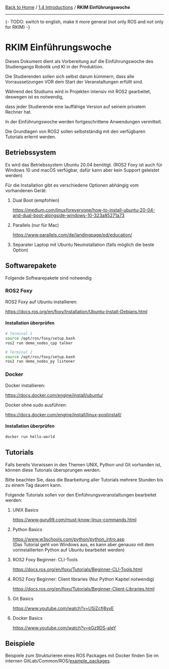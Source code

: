 [Back to Home](../../README.md) / [1.4 Introductions](1.4-introductions.md) / **RKIM Einführungswoche**

<hr>

{- TODO: switch to english, make it more general (not only ROS and not only for RKIM) -}

# RKIM Einführungswoche

Dieses Dokument dient als Vorbereitung auf die Einführungswoche des Studiengangs Robotik und KI in der Produktion.

Die Studierenden sollen sich selbst darum kümmern, dass alle Vorraussetzungen VOR dem Start der Veranstaltungen erfüllt sind.

Während des Studiums wird in Projekten intensiv mit ROS2 gearbeitet, deswegen ist es notwendig,

dass jeder Studierende eine lauffähige Version auf seinem privatem Rechner hat.

In der Einführungswoche werden fortgeschrittene Anwendungen vermittelt.

Die Grundlagen von ROS2 sollen selbstständig mit den verfügbaren Tutorials erlernt werden.

## Betriebssystem

Es wird das Betriebssystem Ubuntu 20.04 benötigt.
(ROS2 Foxy ist auch für Windows 10 und macOS verfügbar, dafür kann aber kein Support geleistet werden)

Für die Installation gibt es verschiedene Optionen abhängig vom vorhandenen Gerät:

1. Dual Boot (empfohlen)

    <https://medium.com/linuxforeveryone/how-to-install-ubuntu-20-04-and-dual-boot-alongside-windows-10-323a85271a73>

2. Parallels (nur für Mac)

    <https://www.parallels.com/de/landingpage/pd/education/>

3. Separater Laptop mit Ubuntu Neuinstallation (falls möglich die beste Option)

## Softwarepakete

Folgende Softwarepakete sind notwendig

### ROS2 Foxy

ROS2 Foxy auf Ubuntu installieren:

<https://docs.ros.org/en/foxy/Installation/Ubuntu-Install-Debians.html>

#### Installation überprüfen

```bash
# Terminal 1
source /opt/ros/foxy/setup.bash
ros2 run demo_nodes_cpp talker
```

```bash
# Terminal 2
source /opt/ros/foxy/setup.bash
ros2 run demo_nodes_py listener
```

### Docker

Docker installieren:

<https://docs.docker.com/engine/install/ubuntu/>

Docker ohne sudo ausführen:

<https://docs.docker.com/engine/install/linux-postinstall/>

#### Installation überprüfen

```bash
docker run hello-world
```

## Tutorials


Falls bereits Vorwissen in den Themen UNIX, Python und Git vorhanden ist, können diese Tutorials übersprungen werden.

Bitte beachten Sie, dass die Bearbeitung aller Tutorials mehrere Stunden bis zu einem Tag dauern kann.

Folgende Tutorials sollen vor den Einführungsveranstaltungen bearbeitet werden:

1. UNIX Basics

    <https://www.guru99.com/must-know-linux-commands.html>

2. Python Basics

    <https://www.w3schools.com/python/python_intro.asp>  
    (Das Tutorial geht von Windows aus, es kann aber genauso mit dem vorinstallierten Python auf Ubuntu bearbeitet werden)

3. ROS2 Foxy Beginner: CLI-Tools

    <https://docs.ros.org/en/foxy/Tutorials/Beginner-CLI-Tools.html>

4. ROS2 Foxy Beginner: Client libraries (Nur Python Kapitel notwendig)

    <https://docs.ros.org/en/foxy/Tutorials/Beginner-Client-Libraries.html>

5. Git Basics

    <https://www.youtube.com/watch?v=USjZcfj8yxE>

6. Docker Basics

    <https://www.youtube.com/watch?v=eGz9DS-aIeY>

## Beispiele

Beispiele zum Strukturieren eines ROS Packages mit Docker finden Sie im internen GitLab/Common/ROS/[example_packages](https://www.w.hs-karlsruhe.de/gitlab/iras/common/ros/example_packages).
